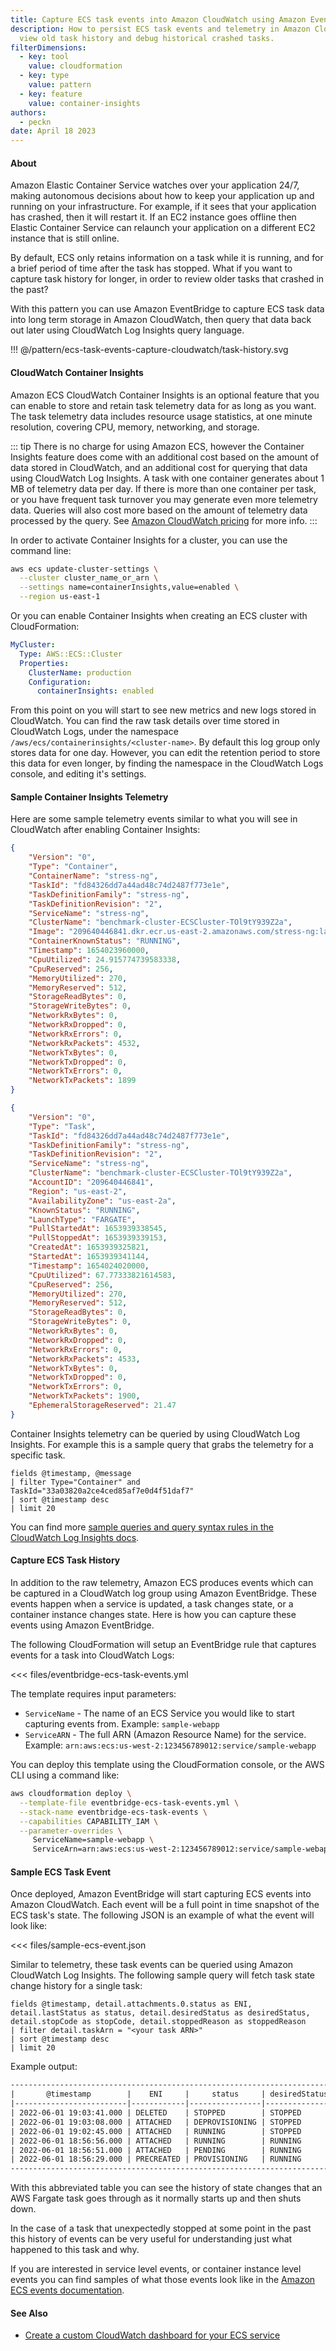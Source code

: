 ```yaml
---
title: Capture ECS task events into Amazon CloudWatch using Amazon EventBridge
description: How to persist ECS task events and telemetry in Amazon CloudWatch, so that you can
  view old task history and debug historical crashed tasks.
filterDimensions:
  - key: tool
    value: cloudformation
  - key: type
    value: pattern
  - key: feature
    value: container-insights
authors:
  - peckn
date: April 18 2023
---
```


#### About

Amazon Elastic Container Service watches over your application 24/7, making autonomous decisions about how to keep your application up and running on your infrastructure. For example, if it sees that your application has crashed, then it will restart it. If an EC2 instance goes offline then Elastic Container Service can relaunch your application on a different EC2 instance that is still online.

By default, ECS only retains information on a task while it is running, and for a brief period of time after the task has stopped. What if you want to capture task history for longer, in order to review older tasks that crashed in the past?

With this pattern you can use Amazon EventBridge to capture ECS task data into long term storage in Amazon CloudWatch, then query that data back out later using CloudWatch Log Insights query language.

!!! @/pattern/ecs-task-events-capture-cloudwatch/task-history.svg

#### CloudWatch Container Insights

Amazon ECS CloudWatch Container Insights is an optional feature that you can enable to store and retain task telemetry data for as long as you want. The task telemetry data includes resource usage statistics, at one minute resolution, covering CPU, memory, networking, and storage.

::: tip
There is no charge for using Amazon ECS, however the Container Insights feature does come with an additional cost based on the amount of data stored in CloudWatch, and an additional cost for querying that data using CloudWatch Log Insights. A task with one container generates about 1 MB of telemetry data per day. If there is more than one container per task, or you have frequent task turnover you may generate even more telemetry data. Queries will also cost more based on the amount of telemetry data processed by the query. See [Amazon CloudWatch pricing](https://aws.amazon.com/cloudwatch/pricing/) for more info.
:::

In order to activate Container Insights for a cluster, you can use the command line:

```sh
aws ecs update-cluster-settings \
  --cluster cluster_name_or_arn \
  --settings name=containerInsights,value=enabled \
  --region us-east-1
```

Or you can enable Container Insights when creating an ECS cluster with CloudFormation:

```yml
MyCluster:
  Type: AWS::ECS::Cluster
  Properties:
    ClusterName: production
    Configuration:
      containerInsights: enabled
```

From this point on you will start to see new metrics and new logs stored in CloudWatch. You can find the raw task details over time stored in CloudWatch Logs, under the namespace `/aws/ecs/containerinsights/<cluster-name>`. By default this log group only stores data for one day. However, you can edit the retention period to store this data for even longer, by finding the namespace in the CloudWatch Logs console, and editing it's settings.

#### Sample Container Insights Telemetry

Here are some sample telemetry events similar to what you will see in CloudWatch after enabling Container Insights:

<tabs>

<tab label='Container Telemetry Event'>

```json
{
    "Version": "0",
    "Type": "Container",
    "ContainerName": "stress-ng",
    "TaskId": "fd84326dd7a44ad48c74d2487f773e1e",
    "TaskDefinitionFamily": "stress-ng",
    "TaskDefinitionRevision": "2",
    "ServiceName": "stress-ng",
    "ClusterName": "benchmark-cluster-ECSCluster-TOl9tY939Z2a",
    "Image": "209640446841.dkr.ecr.us-east-2.amazonaws.com/stress-ng:latest",
    "ContainerKnownStatus": "RUNNING",
    "Timestamp": 1654023960000,
    "CpuUtilized": 24.915774739583338,
    "CpuReserved": 256,
    "MemoryUtilized": 270,
    "MemoryReserved": 512,
    "StorageReadBytes": 0,
    "StorageWriteBytes": 0,
    "NetworkRxBytes": 0,
    "NetworkRxDropped": 0,
    "NetworkRxErrors": 0,
    "NetworkRxPackets": 4532,
    "NetworkTxBytes": 0,
    "NetworkTxDropped": 0,
    "NetworkTxErrors": 0,
    "NetworkTxPackets": 1899
}
```

</tab>

<tab label='Task Telemetry Event'>

```json
{
    "Version": "0",
    "Type": "Task",
    "TaskId": "fd84326dd7a44ad48c74d2487f773e1e",
    "TaskDefinitionFamily": "stress-ng",
    "TaskDefinitionRevision": "2",
    "ServiceName": "stress-ng",
    "ClusterName": "benchmark-cluster-ECSCluster-TOl9tY939Z2a",
    "AccountID": "209640446841",
    "Region": "us-east-2",
    "AvailabilityZone": "us-east-2a",
    "KnownStatus": "RUNNING",
    "LaunchType": "FARGATE",
    "PullStartedAt": 1653939338545,
    "PullStoppedAt": 1653939339153,
    "CreatedAt": 1653939325821,
    "StartedAt": 1653939341144,
    "Timestamp": 1654024020000,
    "CpuUtilized": 67.77333821614583,
    "CpuReserved": 256,
    "MemoryUtilized": 270,
    "MemoryReserved": 512,
    "StorageReadBytes": 0,
    "StorageWriteBytes": 0,
    "NetworkRxBytes": 0,
    "NetworkRxDropped": 0,
    "NetworkRxErrors": 0,
    "NetworkRxPackets": 4533,
    "NetworkTxBytes": 0,
    "NetworkTxDropped": 0,
    "NetworkTxErrors": 0,
    "NetworkTxPackets": 1900,
    "EphemeralStorageReserved": 21.47
}
```

</tab>

</tabs>

Container Insights telemetry can be queried by using CloudWatch Log Insights. For example this is a sample query that grabs the telemetry for a specific task.

```query
fields @timestamp, @message
| filter Type="Container" and TaskId="33a03820a2ce4ced85af7e0d4f51daf7"
| sort @timestamp desc
| limit 20
```

You can find more [sample queries and query syntax rules in the CloudWatch Log Insights docs](https://docs.aws.amazon.com/AmazonCloudWatch/latest/logs/CWL_QuerySyntax-examples.html).

#### Capture ECS Task History

In addition to the raw telemetry, Amazon ECS produces events which can be captured in a CloudWatch log group using Amazon EventBridge. These events happen when a service is updated, a task changes state, or a container instance changes state. Here is how you can capture these events using Amazon EventBridge.

The following CloudFormation will setup an EventBridge rule that captures events for a task into CloudWatch Logs:

<<< files/eventbridge-ecs-task-events.yml

The template requires input parameters:

- `ServiceName` - The name of an ECS Service you would like to start capturing events from. Example: `sample-webapp`
- `ServiceARN` - The full ARN (Amazon Resource Name) for the service. Example: `arn:aws:ecs:us-west-2:123456789012:service/sample-webapp`

You can deploy this template using the CloudFormation console, or the AWS CLI using a command like:

```sh
aws cloudformation deploy \
  --template-file eventbridge-ecs-task-events.yml \
  --stack-name eventbridge-ecs-task-events \
  --capabilities CAPABILITY_IAM \
  --parameter-overrides \
     ServiceName=sample-webapp \
     ServiceArn=arn:aws:ecs:us-west-2:123456789012:service/sample-webapp
```

#### Sample ECS Task Event

Once deployed, Amazon EventBridge will start capturing ECS events into Amazon CloudWatch. Each event will be a full point in time snapshot of the ECS task's state. The following JSON is an example of what the event will look like:

<<< files/sample-ecs-event.json

Similar to telemetry, these task events can be queried using Amazon CloudWatch Log Insights. The following sample query will fetch task state change history for a single task:

```query
fields @timestamp, detail.attachments.0.status as ENI, detail.lastStatus as status, detail.desiredStatus as desiredStatus, detail.stopCode as stopCode, detail.stoppedReason as stoppedReason
| filter detail.taskArn = "<your task ARN>"
| sort @timestamp desc
| limit 20
```

Example output:

```txt
------------------------------------------------------------------------------------------------------------------------------------------------------------------------------
|       @timestamp        |    ENI     |     status     | desiredStatus |         stopCode          |                             stoppedReason                              |
|-------------------------|------------|----------------|---------------|---------------------------|------------------------------------------------------------------------|
| 2022-06-01 19:03:41.000 | DELETED    | STOPPED        | STOPPED       | ServiceSchedulerInitiated | Scaling activity initiated by (deployment ecs-svc/8045142110272152487) |
| 2022-06-01 19:03:08.000 | ATTACHED   | DEPROVISIONING | STOPPED       | ServiceSchedulerInitiated | Scaling activity initiated by (deployment ecs-svc/8045142110272152487) |
| 2022-06-01 19:02:45.000 | ATTACHED   | RUNNING        | STOPPED       | ServiceSchedulerInitiated | Scaling activity initiated by (deployment ecs-svc/8045142110272152487) |
| 2022-06-01 18:56:56.000 | ATTACHED   | RUNNING        | RUNNING       |                           |                                                                        |
| 2022-06-01 18:56:51.000 | ATTACHED   | PENDING        | RUNNING       |                           |                                                                        |
| 2022-06-01 18:56:29.000 | PRECREATED | PROVISIONING   | RUNNING       |                           |                                                                        |
------------------------------------------------------------------------------------------------------------------------------------------------------------------------------
```

With this abbreviated table you can see the history of state changes that an AWS Fargate task goes through as it normally starts up and then shuts down.

In the case of a task that unexpectedly stopped at some point in the past this history of events can be very useful for understanding just what happened to this task and why.

If you are interested in service level events, or container instance level events you can find samples of what those events look like in the [Amazon ECS events documentation](https://docs.aws.amazon.com/AmazonECS/latest/developerguide/ecs_cwe_events.html).

#### See Also

- [Create a custom CloudWatch dashboard for your ECS service](/ecs-service-dashboard-cloudformation)